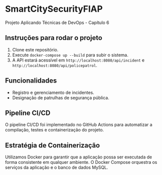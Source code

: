 # SmartCitySecurityFIAP
Projeto Aplicando Técnicas de DevOps - Capítulo 6

## Instruções para rodar o projeto

1. Clone este repositório.
2. Execute `docker-compose up --build` para subir o sistema.
3. A API estará acessível em `http://localhost:8080/api/incident` e `http://localhost:8080/api/policepatrol`.

## Funcionalidades
- Registro e gerenciamento de incidentes.
- Designação de patrulhas de segurança pública.

## Pipeline CI/CD
O pipeline CI/CD foi implementado no GitHub Actions para automatizar a compilação, testes e containerização do projeto.

## Estratégia de Containerização
Utilizamos Docker para garantir que a aplicação possa ser executada de forma consistente em qualquer ambiente. O Docker Compose orquestra os serviços da aplicação e o banco de dados MySQL.
